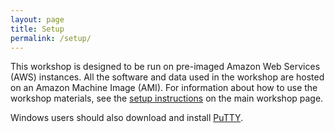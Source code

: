 ```yaml
---
layout: page
title: Setup
permalink: /setup/
---
```


This workshop is designed to be run on pre-imaged Amazon Web Services 
(AWS) instances. All the software and data used in the workshop are 
hosted on an Amazon Machine Image (AMI). For information about how to
use the workshop materials, see the 
[setup instructions](http://www.datacarpentry.org/genomics-workshop/setup/) on the main workshop page.

Windows users should also download and install [PuTTY](http://www.putty.org/). 
